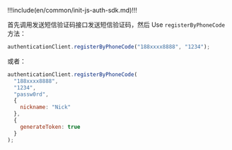 !!!include(en/common/init-js-auth-sdk.md)!!!

首先调用发送短信验证码接口发送短信验证码，然后 Use `registerByPhoneCode` 方法：

```javascript
authenticationClient.registerByPhoneCode("188xxxx8888", "1234");
```

或者：

```javascript
authenticationClient.registerByPhoneCode(
  "188xxxx8888",
  "1234",
  "passw0rd",
  {
    nickname: "Nick"
  },
  {
    generateToken: true
  }
);
```
